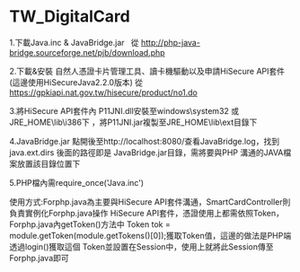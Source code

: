 # TW_DigitalCard

1.下載Java.inc & JavaBridge.jar    從  http://php-java-bridge.sourceforge.net/pjb/download.php


2.下載&安裝 自然人憑證卡片管理工具、讀卡機驅動以及申請HiSecure API套件 (這邊使用HiSecureJava2.2.0版本)
從  https://gpkiapi.nat.gov.tw/hisecure/product/no1.do
  
  
3.將HiSecure API套件內 P11JNI.dll安裝至windows\system32 或 JRE_HOME\lib\i386下
  ，將P11JNI.jar複製至JRE_HOME\lib\ext目錄下
  

4.JavaBridge.jar 點開後至http://localhost:8080/查看JavaBridge.log，找到java.ext.dirs 後面的路徑即是
  JavaBridge.jar目錄，需將要與PHP 溝通的JAVA檔案放置該目錄位置下
  
  
5.PHP檔內需require_once('Java.inc')


使用方式:Forphp.java為主要與HiSecure API套件溝通，SmartCardController則負責實例化Forphp.java操作
        HiSecure API套件，憑證使用上都需依照Token，Forphp.java內getToken()方法中 Token tok = 
        module.getToken(module.getTokens()[0]);獲取Token值，這邊的做法是PHP端透過login()獲取這個
        Token並設置在Session中，使用上就將此Session傳至Forphp.java即可

